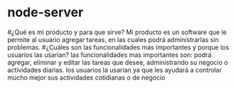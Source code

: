 # node-server
#¿Qué es mi producto y para que sirve?
Mi producto es un software que le permite al usuario agregar tareas, en las cuales podrá administrarlas sin problemas. 
#¿Cuáles son las funcionalidades más importantes y porque los usuarios las usarían?
las funcionalidades mas importantes son: podrá agregar, eliminar y editar las tareas que desee, administrando su negocio o actividades diarias. 
los usuarios la usarían ya que les ayudará a controlar mucho mejor sus actividades cotidianas o de negocio
